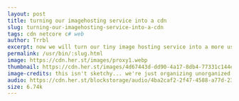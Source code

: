 ```yaml
---
layout: post
title: turning our imagehosting service into a cdn
slug: turning-our-imagehosting-service-into-a-cdn
tags: cdn netcore c# web
author: Trrbl
excerpt: now we will turn our tiny image hosting service into a more useful content delivery server. Serving other static content, like JavaScript, CSS and Fonts for our blog will give us the opportunity to easily migrate to another primary host, save diskspace and bandwidth and allow us to scale.
permalink: /usr/bin/:slug.html
image: https://cdn.her.st/images/proxy1.webp
thumbnail: https://cdn.her.st/images/4d67443d-dd90-4a17-8db4-77331c144e24.webp
image-credits: this isn't sketchy... we're just organizing unorganized public lists into a database...
audio: https://cdn.her.st/blockstorage/audio/4ba2caf2-2f47-4588-a77d-236c975efd2e.mp3
size: 6.74k
---
```



<centered>
</centered>